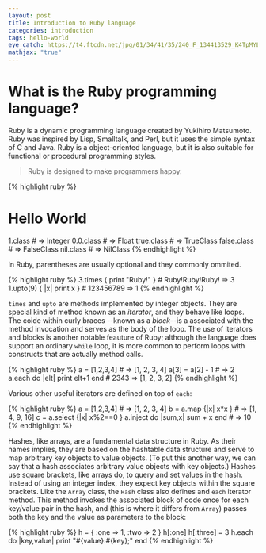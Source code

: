 ```yaml
---
layout: post
title: Introduction to Ruby language
categories: introduction
tags: hello-world
eye_catch: https://t4.ftcdn.net/jpg/01/34/41/35/240_F_134413529_K4TpMYLRsFeATEaGwVbScBOoDRLT0ysA.jpg
mathjax: "true"
---
```


<!--more-->

# What is the Ruby programming language?

Ruby is a dynamic programming language created by Yukihiro Matsumoto. Ruby was inspired by Lisp, Smalltalk, and Perl, but it uses the simple syntax of C and Java. Ruby is a object-oriented language, but it is also suitable for functional or procedural programming styles.

> Ruby is designed to make programmers happy.

{% highlight ruby %}
# Hello World
1.class		# => Integer
0.0.class	# => Float
true.class	# => TrueClass
false.class	# => FalseClass
nil.class	# => NilClass
{% endhighlight %}

In Ruby, parentheses are usually optional and they commonly ommited.

{% highlight ruby %}
3.times { print "Ruby!" }	# Ruby!Ruby!Ruby! => 3
1.upto(9) { |x| print x }	# 123456789 => 1
{% endhighlight %}

`times` and `upto` are methods implemented by integer objects. They are special kind of method known as an *iterator*, and they behave like loops. The coide within curly braces --known as a *block*--is a associated with the method invocation and serves as the body of the loop. The use of iterators and blocks is another notable feauture of Ruby; although the language does support an ordinary `while` loop, it is more common to perform loops with constructs that are actually method calls.

{% highlight ruby %}
a = [1,2,3,4]		# => [1, 2, 3, 4]
a[3] = a[2] - 1		# => 2
a.each do |elt|
	print elt+1
end			# 2343 => [1, 2, 3, 2]
{% endhighlight %}

Various other useful iterators are defined on top of `each`:

{% highlight ruby %}
a = [1,2,3,4]			# => [1, 2, 3, 4]
b = a.map {|x| x*x }		# => [1, 4, 9, 16]
c = a.select {|x| x%2==0 }
a.inject do |sum,x|
	sum + x
end				# => 10
{% endhighlight %}

Hashes, like arrays, are a fundamental data structure in Ruby. As their names implies, they are based on the hashtable data structure and serve to map arbitrary key objects to value objects. (To put this another way, we can say that a hash associates arbitrary value objects with key objects.) Hashes use square brackets, like arrays do, to query and set values in the hash. Instead of using an integer index, they expect key objects within the square brackets. Like the `Array` class, the `Hash` class also defines and `each` iterator method. This method invokes the associated block of code once for each key/value pair in the hash, and (this is where it differs from `Array`) passes both the key and the value as parameters to the block:

{% highlight ruby %}
h = {
	:one => 1,
	:two => 2
}
h[:one]
h[:three] = 3
h.each do |key,value|
	print "#{value}:#{key};"
end
{% endhighlight %}